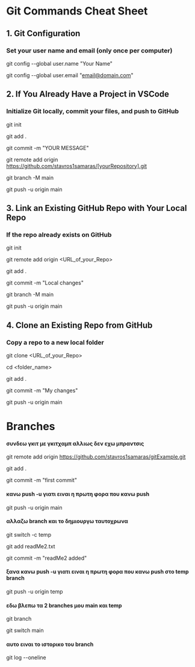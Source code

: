 # Git Commands Cheat Sheet

## 1. Git Configuration
### Set your user name and email (only once per computer)
git config --global user.name "Your Name"

git config --global user.email "email@domain.com"

## 2. If You Already Have a Project in VSCode
### Initialize Git locally, commit your files, and push to GitHub
git init

git add .

git commit -m "YOUR MESSAGE"

git remote add origin https://github.com/stavros1samaras/[yourRepository].git

git branch -M main

git push -u origin main


## 3. Link an Existing GitHub Repo with Your Local Repo
### If the repo already exists on GitHub

git init

git remote add origin <URL_of_your_Repo>

git add .

git commit -m "Local changes"

git branch -M main

git push -u origin main

## 4. Clone an Existing Repo from GitHub
### Copy a repo to a new local folder

git clone <URL_of_your_Repo>

cd <folder_name>

git add .

git commit -m "My changes"

git push -u origin main


# Βranches

#### συνδεω γκιτ με γκιτχαμπ αλλιως δεν εχω μπραντσις
git remote add origin https://github.com/stavros1samaras/gitExample.git

git add .

git commit -m "first commit"

#### κανω push -u γιατι ειναι η πρωτη φορα που κανω push

git push -u origin main

#### αλλαζω branch και το δημιουργω ταυτοχρωνα

git switch -c temp

git add readMe2.txt

git commit -m "readMe2 added"

#### ξανα κανω push -u γιατι ειναι η πρωτη φορα που κανω push στο temp branch

git push -u origin temp

#### εδω βλεπω τα 2 branches μου main και temp
git branch

git switch main

#### αυτο ειναι το ιστορικο του branch
git log --oneline



